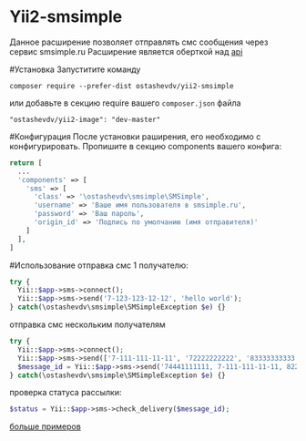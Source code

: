 Yii2-smsimple
==============
Данное расширение позволяет отправлять смс сообщения через сервис smsimple.ru
Расширение является оберткой над [api](http://www.smsimple.ru/api)

#Установка
Запуститите команду
```
composer require --prefer-dist ostashevdv/yii2-smsimple
```

или добавьте в секцию require вашего `composer.json` файла

```
"ostashevdv/yii2-image": "dev-master"
```

#Конфигурация
После установки раширения, его необходимо с конфигурировать. Пропишите в секцию components вашего конфига:
```php
return [
  ...
  'components' => [
    'sms' => [
      'class' => '\ostashevdv\smsimple\SMSimple',
      'username' => 'Ваше имя пользователя в smsimple.ru',
      'password' => 'Ваш пароль',
      'origin_id' => 'Подпись по умолчанию (имя отправителя)'
    ]
  ],
]
```

#Использование
отправка смс 1 получателю:
```php
try {
  Yii::$app->sms->connect();
  Yii::$app->sms->send('7-123-123-12-12', 'hello world');
} catch(\ostashevdv\smsimple\SMSimpleException $e) {}
```
отправка смс нескольким получателям
```php
try {
  Yii::$app->sms->connect();
  Yii::$app->sms->send(['7-111-111-11-11', '72222222222', '83333333333'], 'foo');
  $message_id = Yii::$app->sms->send('74441111111, 7-111-111-11-11, 82222222222', 'bar');
} catch(\ostashevdv\smsimple\SMSimpleException $e) {}
```
проверка статуса рассылки:
```php
$status = Yii::$app->sms->check_delivery($message_id);
```

[больше примеров](http://www.smsimple.ru/api)
